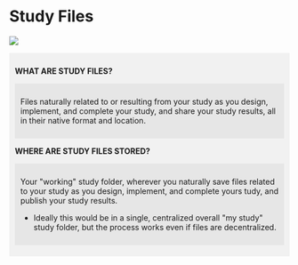 # Study Files


![](study-files.drawio)

<div markdown="1" style="background-color:rgba(0, 0, 0, 0.0470588); text-align:left; vertical-align: top; padding:10px 10px;">

**WHAT ARE STUDY FILES?**

<div markdown="1" style="background-color:rgba(0, 0, 0, 0.0470588); text-align:left; vertical-align: top; padding:10px 10px; margin-bottom: 10px;">

Files naturally related to or resulting from your study as you design, implement, and complete your study, and share your study results, all in their native format and location.

</div>

**WHERE ARE STUDY FILES STORED?**

<div markdown="1" style="background-color:rgba(0, 0, 0, 0.0470588); text-align:left; vertical-align: top; padding:10px 10px; margin-bottom: 10px;">

Your "working" study folder, wherever you naturally save files related to your study as you design, implement, and complete yours tudy, and publish your study results.

* Ideally this would be in a single, centralized overall "my study" study folder, but the process works even if files are decentralized.

</div>
</div>